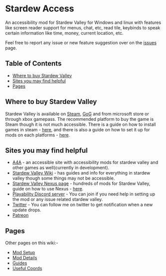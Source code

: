 # Stardew Access <!-- omit in toc -->

An accessibility mod for Stardew Valley for Windows and linux with features like screen reader support for menus, chat, etc, read tile, keybinds to speak certain information like time, money, current location, etc.

Feel free to report any issue or new feature suggestion over on the [issues](https://github.com/stardew-access/stardew-access/issues) page.

## Table of Contents <!-- omit in toc -->

- [Where to buy Stardew Valley](#where-to-buy-stardew-valley)
- [Sites you may find helpful](#sites-you-may-find-helpful)
- [Pages](#pages)

## Where to buy Stardew Valley

Stardew Valley is available on [Steam](https://store.steampowered.com/app/413150/Stardew_Valley/), [GoG](https://www.gog.com/en/game/stardew_valley) and from microsoft store or through xbox gamepass. The recommended platform to buy the game is Steam though it is not much accessible. There is a guide on how to install games in steam - [here](https://www.mail-archive.com/audiogames-reflector@sabahattin-gucukoglu.com/msg291641.html), and there is also a guide on how to set it up for mods on each platforms - [here](/setup#smapi-setup).

## Sites you may find helpful

- [A4A](https://a4a-mods.com/) - an accessible site with accessibility mods for stardew valley and other games as well(currently in development).
- [Stardew Valley Wiki](https://stardewvalleywiki.com/Stardew_Valley_Wiki) - has guides and info for everything in stardew valley though some things may not be accessible.
- [Stardew Valley Nexus page](https://www.nexusmods.com/stardewvalley) - hundreds of mods for Stardew Valley, guide on how to use Nexus - [here](#TODO-add-link-here).
- [Playability Discord server](https://discord.gg/yQjjsDqWQX) - You can join if you need help in setting up the mod or any issue related stardew valley.
- [Twitter](https://twitter.com/shoaib_mk0) - You can follow me on twitter to get notification when a new update drops.
- [Patreon](https://www.patreon.com/shoaibkhan)

## Pages

Other pages on this wiki:-
<!-- #TODO add details about each page -->
- [Mod Setup](/mod-setup) 
- [Mod Details](/mod-details)
- [Guides](/guides)
- [Useful Coords](/useful-coords)